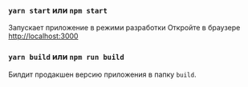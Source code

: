 ### `yarn start` или `npm start`

Запускает приложение в режими разработки
Откройте в браузере [http://localhost:3000](http://localhost:3000)

### `yarn build` или `npm run build`

Билдит продакшен версию приложения в папку `build`.
